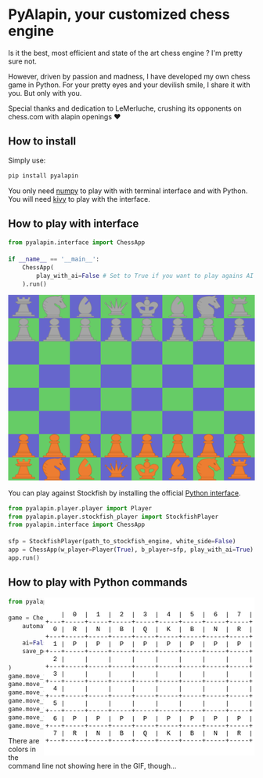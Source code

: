 # PyAlapin, your customized chess engine
Is it the best, most efficient and state of the art chess engine ? I'm pretty sure not.

However, driven by passion and madness, I have developed my own chess game in Python.
For your pretty eyes and your devilish smile, I share it with you. But only with you.

Special thanks and dedication to LeMerluche, crushing its opponents on chess.com with alapin openings ❤️

## How to install
Simply use:
```bash
pip install pyalapin
```
You only need [numpy](https://numpy.org/) to play with with terminal interface and with Python.
You will need [kivy](https://kivy.org/) to play with the interface.

## How to play with interface
```python
from pyalapin.interface import ChessApp

if __name__ == '__main__':
    ChessApp(
        play_with_ai=False # Set to True if you want to play agains AI
    ).run()

```
![](docs/scholars_mate_interface.gif)


You can play against Stockfish by installing the official [Python interface](https://github.com/zhelyabuzhsky/stockfish).
```python
from pyalapin.player.player import Player
from pyalapin.player.stockfish_player import StockfishPlayer
from pyalapin.interface import ChessApp

sfp = StockfishPlayer(path_to_stockfish_engine, white_side=False)
app = ChessApp(w_player=Player(True), b_player=sfp, play_with_ai=True)
app.run()
```

## How to play with Python commands

<img align="right" src="docs/scholars_mate_command.gif">

```python
from pyalapin.engine import ChessGame

game = ChessGame(
    automatic_draw=True, # Set to True if you want
                         # to have each turn drawn in terminal
    ai=False, # set to True if you want to play agains AI
    save_pgn=False # set to True if you want to
                   # save moves as PGN
)
game.move_from_coordinates(game.player1, 1, 4, 3, 4)
game.move_from_coordinates(game.player2, 6, 4, 4, 4)
game.move_from_coordinates(game.player1, 0, 5, 3, 2)
game.move_from_coordinates(game.player2, 6, 3, 5, 4)
game.move_from_coordinates(game.player1, 0, 3, 2, 5)
game.move_from_coordinates(game.player2, 6, 2, 4, 2)
game.move_from_coordinates(game.player2, 2, 5, 6, 5)
```
There are colors in the command line not showing here in the GIF, though...
